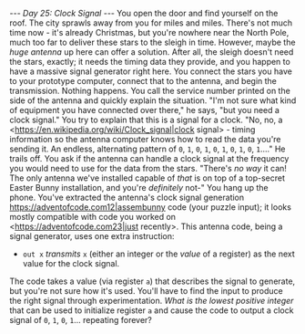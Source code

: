 *--- Day 25: Clock Signal ---*
You open the door and find yourself on the roof. The city sprawls away from you for miles and miles.
There's not much time now - it's already Christmas, but you're nowhere near the North Pole, much too far to deliver these stars to the sleigh in time.
However, maybe the _huge antenna_ up here can offer a solution. After all, the sleigh doesn't need the stars, exactly; it needs the timing data they provide, and you happen to have a massive signal generator right here.
You connect the stars you have to your prototype computer, connect that to the antenna, and begin the transmission.
Nothing happens.
You call the service number printed on the side of the antenna and quickly explain the situation. "I'm not sure what kind of equipment you have connected over there," he says, "but you need a clock signal." You try to explain that this is a signal for a clock.
"No, no, a <https://en.wikipedia.org/wiki/Clock_signal|clock signal> - timing information so the antenna computer knows how to read the data you're sending it. An endless, alternating pattern of `0`, `1`, `0`, `1`, `0`, `1`, `0`, `1`, `0`, `1`...." He trails off.
You ask if the antenna can handle a clock signal at the frequency you would need to use for the data from the stars. "There's _no way_ it can! The only antenna we've installed capable of _that_ is on top of a top-secret Easter Bunny installation, and you're _definitely_ not-" You hang up the phone.
You've extracted the antenna's clock signal generation <https://adventofcode.com12|assembunny> code (your puzzle input); it looks mostly compatible with code you worked on <https://adventofcode.com23|just recently>.
This antenna code, being a signal generator, uses one extra instruction:

- `out x` _transmits_ `x` (either an integer or the _value_ of a register) as the next value for the clock signal.

The code takes a value (via register `a`) that describes the signal to generate, but you're not sure how it's used. You'll have to find the input to produce the right signal through experimentation.
_What is the lowest positive integer_ that can be used to initialize register `a` and cause the code to output a clock signal of `0`, `1`, `0`, `1`... repeating forever?
